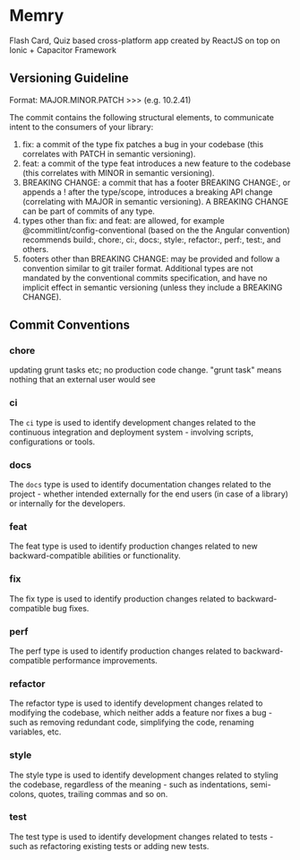 # Memry
Flash Card, Quiz based cross-platform app created by ReactJS on top on Ionic + Capacitor Framework


## Versioning Guideline
Format: MAJOR.MINOR.PATCH >>> (e.g. 10.2.41)

The commit contains the following structural elements, to communicate intent to the consumers of your library:

1. fix: a commit of the type fix patches a bug in your codebase (this correlates with PATCH in semantic versioning).
2. feat: a commit of the type feat introduces a new feature to the codebase (this correlates with MINOR in semantic versioning).
3. BREAKING CHANGE: a commit that has a footer BREAKING CHANGE:, or appends a ! after the type/scope, introduces a breaking API change (correlating with MAJOR in semantic versioning). A BREAKING CHANGE can be part of commits of any type.
4. types other than fix: and feat: are allowed, for example @commitlint/config-conventional (based on the the Angular convention) recommends build:, chore:, ci:, docs:, style:, refactor:, perf:, test:, and others.
5. footers other than BREAKING CHANGE: <description> may be provided and follow a convention similar to git trailer format.
Additional types are not mandated by the conventional commits specification, and have no implicit effect in semantic versioning (unless they include a BREAKING CHANGE).


## Commit Conventions
### chore
updating grunt tasks etc; no production code change. "grunt task" means nothing that an external user would see

### ci
The `ci` type is used to identify development changes related to the continuous integration and deployment system - involving scripts, configurations or tools.

### docs
The `docs` type is used to identify documentation changes related to the project - whether intended externally for the end users (in case of a library) or internally for the developers.

### feat
The feat type is used to identify production changes related to new backward-compatible abilities or functionality.

### fix
The fix type is used to identify production changes related to backward-compatible bug fixes.

### perf
The perf type is used to identify production changes related to backward-compatible performance improvements.

### refactor
The refactor type is used to identify development changes related to modifying the codebase, which neither adds a feature nor fixes a bug - such as removing redundant code, simplifying the code, renaming variables, etc.

### style
The style type is used to identify development changes related to styling the codebase, regardless of the meaning - such as indentations, semi-colons, quotes, trailing commas and so on.

### test
The test type is used to identify development changes related to tests - such as refactoring existing tests or adding new tests.

